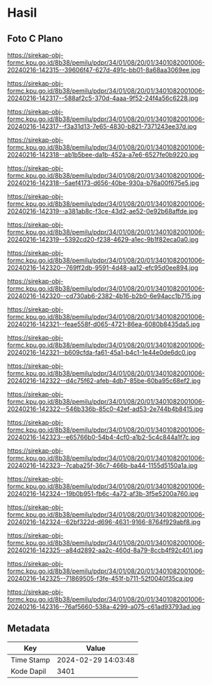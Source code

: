# Hasil

## Foto C Plano

https://sirekap-obj-formc.kpu.go.id/8b38/pemilu/pdpr/34/01/08/20/01/3401082001006-20240216-142315--39606f47-627d-491c-bb01-8a68aa3069ee.jpg

https://sirekap-obj-formc.kpu.go.id/8b38/pemilu/pdpr/34/01/08/20/01/3401082001006-20240216-142317--588af2c5-370d-4aaa-9f52-24f4a56c6228.jpg

https://sirekap-obj-formc.kpu.go.id/8b38/pemilu/pdpr/34/01/08/20/01/3401082001006-20240216-142317--f3a31d13-7e65-4830-b821-7371243ee37d.jpg

https://sirekap-obj-formc.kpu.go.id/8b38/pemilu/pdpr/34/01/08/20/01/3401082001006-20240216-142318--ab1b5bee-da1b-452a-a7e6-6527fe0b9220.jpg

https://sirekap-obj-formc.kpu.go.id/8b38/pemilu/pdpr/34/01/08/20/01/3401082001006-20240216-142318--5aef4173-d656-40be-930a-b76a00f675e5.jpg

https://sirekap-obj-formc.kpu.go.id/8b38/pemilu/pdpr/34/01/08/20/01/3401082001006-20240216-142319--a381ab8c-f3ce-43d2-ae52-0e92b68affde.jpg

https://sirekap-obj-formc.kpu.go.id/8b38/pemilu/pdpr/34/01/08/20/01/3401082001006-20240216-142319--5392cd20-f238-4629-a1ec-9b1f82eca0a0.jpg

https://sirekap-obj-formc.kpu.go.id/8b38/pemilu/pdpr/34/01/08/20/01/3401082001006-20240216-142320--769ff2db-9591-4d48-aa12-efc95d0ee894.jpg

https://sirekap-obj-formc.kpu.go.id/8b38/pemilu/pdpr/34/01/08/20/01/3401082001006-20240216-142320--cd730ab6-2382-4b16-b2b0-6e94acc1b715.jpg

https://sirekap-obj-formc.kpu.go.id/8b38/pemilu/pdpr/34/01/08/20/01/3401082001006-20240216-142321--feae558f-d065-4721-86ea-6080b8435da5.jpg

https://sirekap-obj-formc.kpu.go.id/8b38/pemilu/pdpr/34/01/08/20/01/3401082001006-20240216-142321--b609cfda-fa61-45a1-b4c1-1e44e0de6dc0.jpg

https://sirekap-obj-formc.kpu.go.id/8b38/pemilu/pdpr/34/01/08/20/01/3401082001006-20240216-142322--d4c75f62-afeb-4db7-85be-60ba95c68ef2.jpg

https://sirekap-obj-formc.kpu.go.id/8b38/pemilu/pdpr/34/01/08/20/01/3401082001006-20240216-142322--546b336b-85c0-42ef-ad53-2e744b4b8415.jpg

https://sirekap-obj-formc.kpu.go.id/8b38/pemilu/pdpr/34/01/08/20/01/3401082001006-20240216-142323--e65766b0-54b4-4cf0-a1b2-5c4c844a1f7c.jpg

https://sirekap-obj-formc.kpu.go.id/8b38/pemilu/pdpr/34/01/08/20/01/3401082001006-20240216-142323--7caba25f-36c7-466b-ba44-1155d5150a1a.jpg

https://sirekap-obj-formc.kpu.go.id/8b38/pemilu/pdpr/34/01/08/20/01/3401082001006-20240216-142324--19b0b951-fb6c-4a72-af3b-3f5e5200a760.jpg

https://sirekap-obj-formc.kpu.go.id/8b38/pemilu/pdpr/34/01/08/20/01/3401082001006-20240216-142324--62bf322d-d696-4631-9166-8764f929abf8.jpg

https://sirekap-obj-formc.kpu.go.id/8b38/pemilu/pdpr/34/01/08/20/01/3401082001006-20240216-142325--a84d2892-aa2c-460d-8a79-8ccb4f92c401.jpg

https://sirekap-obj-formc.kpu.go.id/8b38/pemilu/pdpr/34/01/08/20/01/3401082001006-20240216-142325--71869505-f3fe-451f-b711-52f0040f35ca.jpg

https://sirekap-obj-formc.kpu.go.id/8b38/pemilu/pdpr/34/01/08/20/01/3401082001006-20240216-142316--76af5660-538a-4299-a075-c61ad93793ad.jpg


## Metadata

| Key        | Value               |
| ---------- | ------------------- |
| Time Stamp | 2024-02-29 14:03:48 |
| Kode Dapil | 3401                |



